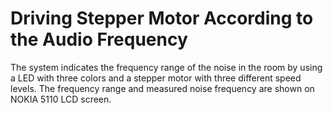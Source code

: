 # Driving Stepper Motor According to the Audio Frequency
 The system indicates the frequency range of the noise in the room by using a LED with three colors and a stepper motor with three different speed levels. The frequency range and measured noise frequency are shown on NOKIA 5110 LCD screen.
